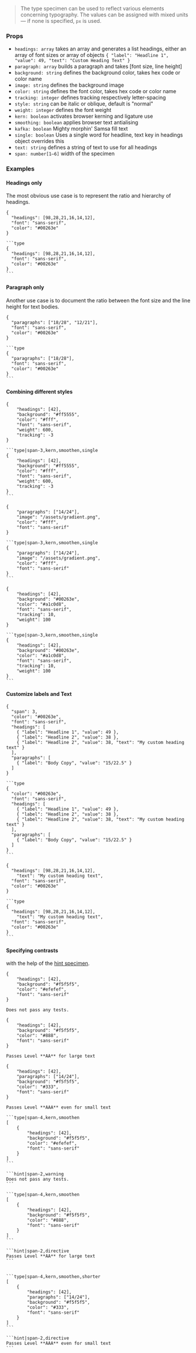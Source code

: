 > The type specimen can be used to reflect various elements concerning typography. The values can be assigned with mixed units — if none is specified, `px` is used.

### Props

* `headings: array` takes an array and generates a list headings, either an array of font sizes or array of objects `{ "label": "Headline 1", "value": 49, "text": "Custom Heading Text" }`
* `paragraph: array` builds a paragraph and takes [font size, line height]
* `background: string` defines the background color, takes hex code or color name
* `image: string` defines the background image
* `color: string` defines the font color, takes hex code or color name
* `tracking: integer` defines tracking respectively letter-spacing
* `style: string` can be italic or oblique, default is "normal"
* `weight: integer` defines the font weight
* `kern: boolean` activates browser kerning and ligature use
* `smoothing: boolean` applies browser text antialising
* `kafka: boolean` Mighty morphin' Samsa fill text
* `single: boolean` Uses a single word for headline, text key in headings object overrides this
* `text: string` defines a string of text to use for all headings
* `span: number[1–6]` width of the specimen

### Examples

#### Headings only

The most obvious use case is to represent the ratio and hierarchy of headings.

```type
{
  "headings": [98,28,21,16,14,12],
  "font": "sans-serif",
  "color": "#00263e"
}
```

````code|lang-javascript
```type
{
  "headings": [98,28,21,16,14,12],
  "font": "sans-serif",
  "color": "#00263e"
}
```
````

#### Paragraph only

Another use case is to document the ratio between the font size and the line height for text bodies.

```type
{
  "paragraphs": ["18/28", "12/21"],
  "font": "sans-serif",
  "color": "#00263e"
}
```

````code|lang-javascript
```type
{
  "paragraphs": ["18/28"],
  "font": "sans-serif",
  "color": "#00263e"
}
```
````

#### Combining different styles

```type|span-3,kern,smoothen,single
{
    "headings": [42],
    "background": "#ff5555",
    "color": "#fff",
    "font": "sans-serif",
    "weight": 600,
    "tracking": -3
}
```

````code|lang-javascript,span-3
```type|span-3,kern,smoothen,single
{
    "headings": [42],
    "background": "#ff5555",
    "color": "#fff",
    "font": "sans-serif",
    "weight": 600,
    "tracking": -3
}
```
````

```type|span-3,kern,smoothen,single
{
    "paragraphs": ["14/24"],
    "image": "/assets/gradient.png",
    "color": "#fff",
    "font": "sans-serif"
}
```

````code|lang-javascript,span-3
```type|span-3,kern,smoothen,single
{
    "paragraphs": ["14/24"],
    "image": "/assets/gradient.png",
    "color": "#fff",
    "font": "sans-serif"
}
```
````

```type|span-3,kern,smoothen,single
{
    "headings": [42],
    "background": "#00263e",
    "color": "#a1c0d8",
    "font": "sans-serif",
    "tracking": 10,
    "weight": 100
}
```

````code|lang-javascript,span-3
```type|span-3,kern,smoothen,single
{
    "headings": [42],
    "background": "#00263e",
    "color": "#a1c0d8",
    "font": "sans-serif",
    "tracking": 10,
    "weight": 100
}
```
````

#### Customize labels and Text

```type
{
  "span": 3,
  "color": "#00263e",
  "font": "sans-serif",
  "headings": [
    { "label": "Headline 1", "value": 49 },
	{ "label": "Headline 2", "value": 38 },
	{ "label": "Headline 2", "value": 38, "text": "My custom heading text" }
  ],
  "paragraphs": [
  	{ "label": "Body Copy", "value": "15/22.5" }
  ]
}
```

````code|lang-javascript,span-3
```type
{
  "color": "#00263e",
  "font": "sans-serif",
  "headings": [
    { "label": "Headline 1", "value": 49 },
	{ "label": "Headline 2", "value": 38 },
	{ "label": "Headline 2", "value": 38, "text": "My custom heading text" }
  ],
  "paragraphs": [
    { "label": "Body Copy", "value": "15/22.5" }
  ]
}
```
````

```type
{
  "headings": [98,28,21,16,14,12],
	"text": "My custom heading text",
  "font": "sans-serif",
  "color": "#00263e"
}
```

````code|lang-javascript
```type
{
  "headings": [98,28,21,16,14,12],
	"text": "My custom heading text",
  "font": "sans-serif",
  "color": "#00263e"
}
```
````

#### Specifying contrasts

with the help of the [hint specimen](/#/hint).

```type|span-4,kern,smoothen
{
    "headings": [42],
    "background": "#f5f5f5",
    "color": "#efefef",
    "font": "sans-serif"
}
```

```hint|span-2,warning
Does not pass any tests.
```

```type|span-4,kern,smoothen
{
    "headings": [42],
    "background": "#f5f5f5",
    "color": "#888",
    "font": "sans-serif"
}
```

```hint|span-2,directive
Passes Level **AA** for large text
```

```type|span-4,kern,smoothen,shorter
{
    "headings": [42],
    "paragraphs": ["14/24"],
    "background": "#f5f5f5",
    "color": "#333",
    "font": "sans-serif"
}
```

```hint|span-2,directive
Passes Level **AAA** even for small text
```

````code|lang-javascript,collapsed
```type|span-4,kern,smoothen
[
    {
        "headings": [42],
        "background": "#f5f5f5",
        "color": "#efefef",
        "font": "sans-serif"
    }
]
```

```hint|span-2,warning
Does not pass any tests.
```

```type|span-4,kern,smoothen
[
    {
        "headings": [42],
        "background": "#f5f5f5",
        "color": "#888",
        "font": "sans-serif"
    }
]
```

```hint|span-2,directive
Passes Level **AA** for large text
```


```type|span-4,kern,smoothen,shorter
[
    {
        "headings": [42],
        "paragraphs": ["14/24"],
        "background": "#f5f5f5",
        "color": "#333",
        "font": "sans-serif"
    }
]
```

```hint|span-2,directive
Passes Level **AAA** even for small text
```
````
